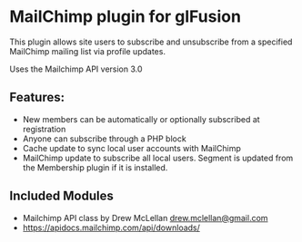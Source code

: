 # MailChimp plugin for glFusion
This plugin allows site users to subscribe and unsubscribe from a specified
MailChimp mailing list via profile updates.

Uses the Mailchimp API version 3.0

## Features:
- New members can be automatically or optionally subscribed at registration
- Anyone can subscribe through a PHP block
- Cache update to sync local user accounts with MailChimp
- MailChimp update to subscribe all local users. Segment is updated from
the Membership plugin if it is installed.

## Included Modules
- Mailchimp API class by Drew McLellan <drew.mclellan@gmail.com>
- https://apidocs.mailchimp.com/api/downloads/
